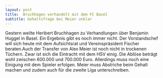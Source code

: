 ```yaml
---
layout: post
title:  Bruchhagen verhandelt mit dem FC Basel
subtitle: Gehaltsfrage bei Meier unklar
---
```


Gestern weilte Heribert Bruchhagen zu Verhandlungen über Benjamin Huggel in Basel. Ein Ergebnis gibt es noch immer nicht. Der Vorstandschef will sich heute mit dem Aufsichtsrat und Vereinspräsident Fischer beraten.Auch der Transfer von Alex Meier ist noch nicht in trockenen Tüchern. Zwar ist sich die Eintracht mit dem HSV einig. Die Ablöse beträgt wohl zwischen 600.000 und 700.000 Euro. Allerdings muss noch eine Einigung mit dem Spieler erfolgen. Meier muss Abstriche beim Gehalt machen und zudem auch für die zweite Liga unterschreiben.


